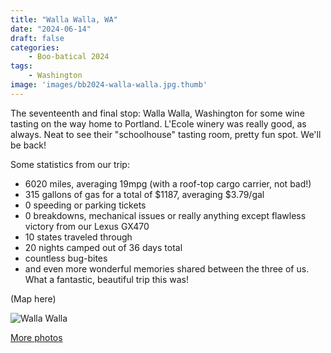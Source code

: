 ```yaml
---
title: "Walla Walla, WA"
date: "2024-06-14"
draft: false
categories: 
    - Boo-batical 2024
tags:
    - Washington
image: 'images/bb2024-walla-walla.jpg.thumb'
---
```


The seventeenth and final stop: Walla Walla, Washington for some wine tasting on the way home to Portland. L'Ecole winery was really good, as always. Neat to see their "schoolhouse" tasting room, pretty fun spot. We'll be back!


Some statistics from our trip:
- 6020 miles, averaging 19mpg (with a roof-top cargo carrier, not bad!)
- 315 gallons of gas for a total of $1187, averaging $3.79/gal
- 0 speeding or parking tickets
- 0 breakdowns, mechanical issues or really anything except flawless victory from our Lexus GX470
- 10 states traveled through
- 20 nights camped out of 36 days total
- countless bug-bites
- and even more wonderful memories shared between the three of us. What a fantastic, beautiful trip this was!

(Map here)

![Walla Walla](/images/bb2024-walla-walla.jpg)

[More photos](https://photos.app.goo.gl/th18xc45hGqVANPQ8)
